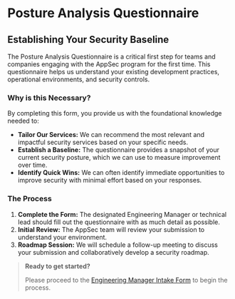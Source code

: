 # Posture Analysis Questionnaire

## Establishing Your Security Baseline

The Posture Analysis Questionnaire is a critical first step for teams and companies engaging with the AppSec program for the first time. This questionnaire helps us understand your existing development practices, operational environments, and security controls.

### Why is this Necessary?

By completing this form, you provide us with the foundational knowledge needed to:

-   **Tailor Our Services:** We can recommend the most relevant and impactful security services based on your specific needs.
-   **Establish a Baseline:** The questionnaire provides a snapshot of your current security posture, which we can use to measure improvement over time.
-   **Identify Quick Wins:** We can often identify immediate opportunities to improve security with minimal effort based on your responses.

### The Process

1.  **Complete the Form:** The designated Engineering Manager or technical lead should fill out the questionnaire with as much detail as possible.
2.  **Initial Review:** The AppSec team will review your submission to understand your environment.
3.  **Roadmap Session:** We will schedule a follow-up meeting to discuss your submission and collaboratively develop a security roadmap.

> **Ready to get started?**
>
> Please proceed to the [Engineering Manager Intake Form](/intake/manager) to begin the process.
